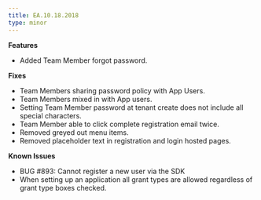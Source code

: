 ```yaml
---
title: EA.10.18.2018
type: minor
---
```



**Features**
* Added Team Member forgot password.


**Fixes**
* Team Members sharing password policy with App Users.
* Team Members mixed in with App users.
* Setting Team Member password at tenant create does not include all special characters.
* Team Member able to click complete registration email twice.
* Removed greyed out menu items.
* Removed placeholder text in registration and login hosted pages.
 

**Known Issues**
* BUG #893: Cannot register a new user via the SDK
* When setting up an application all grant types are allowed regardless of grant type boxes checked.